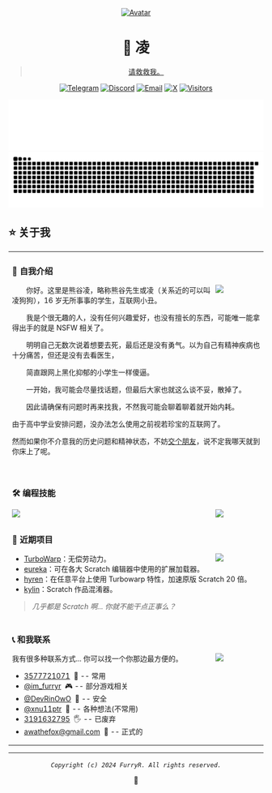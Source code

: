 <div align="center">

[![Avatar](https://avatars.githubusercontent.com/u/55276797?v=4)](https://github.com/FurryR)

# 🐺 凌

> [请救救我。](https://github.com/FurryR/esu)

<div align="center">

[![Telegram](https://img.shields.io/badge/Telegram-blue?style=flat-square&logo=telegram)](#-和我联系) [![Discord](https://img.shields.io/badge/Discord-darkblue?style=flat-square&logo=discord)](#-和我联系) [![Email](https://img.shields.io/badge/Email-green?style=flat-square&logo=gmail)](#-和我联系) [![X](https://img.shields.io/badge/X-black?style=flat-square&logo=X)](#-和我联系) [![Visitors](https://hits.dwyl.com/FurryR/FurryR.svg?style=flat-square)](http://github.com/FurryR)

</div>

<img src="./assets/github-metrics.svg" />

<picture>
  <source media="(prefers-color-scheme: dark)" srcset="./assets/github-contribution-grid-snake-dark.svg" />
  <source media="(prefers-color-scheme: light), (prefers-color-scheme: no-preference)" srcset="./assets/github-contribution-grid-snake.svg" />
  <img src="./assets/github-contribution-grid-snake.svg" />
</picture>

</div>

## ⭐ 关于我

<table>
<tr><td>

### 🐺 自我介绍

<img align="right" width="88" src="https://openmoji.org/data/color/svg/1F43E.svg" />

&emsp;&emsp;你好。这里是熊谷凌，略称熊谷先生或凌（关系近的可以叫凌狗狗），16 岁无所事事的学生，互联网小丑。

&emsp;&emsp;我是个很无趣的人，没有任何兴趣爱好，也没有擅长的东西，可能唯一能拿得出手的就是 NSFW 相关了。

&emsp;&emsp;明明自己无数次说着想要去死，最后还是没有勇气。以为自己有精神疾病也十分痛苦，但还是没有去看医生，

&emsp;&emsp;简直跟网上黑化抑郁的小学生一样傻逼。

&emsp;&emsp;一开始，我可能会尽量找话题，但最后大家也就这么谈不妥，散掉了。

&emsp;&emsp;因此请确保有问题时再来找我，不然我可能会聊着聊着就开始内耗。

由于高中学业安排问题，没办法怎么使用之前视若珍宝的互联网了。

然而如果你不介意我的历史问题和精神状态，不妨[交个朋友](#-和我联系)，说不定我哪天就到你床上了呢。<img width=1000 />

</td></tr>
<tr><td>

### 🛠️ 编程技能

<img align="right" width="88" src="https://openmoji.org/data/color/svg/1F431-200D-1F4BB.svg" />

<picture>
  <source
    srcset="https://github-readme-stats.vercel.app/api/wakatime?username=FurryR&layout=compact&text_color=f0f6fc&bg_color=00000000&hide_border=true&hide_title=true"
    media="(prefers-color-scheme: dark)"
  />
  <source
    srcset="https://github-readme-stats.vercel.app/api/wakatime?username=FurryR&layout=compact&text_color=1f2328&bg_color=00000000&hide_border=true&hide_title=true"
    media="(prefers-color-scheme: light), (prefers-color-scheme: no-preference)"
  />
  <img src="https://github-readme-stats.vercel.app/api/wakatime?username=FurryR&layout=compact&text_color=f0f6fc&bg_color=00000000&hide_border=true&hide_title=true" />
</picture>

</td></tr>
<tr><td>

### 🚧 近期项目

<img align="right" width="88" src="https://openmoji.org/data/color/svg/E045.svg" />

- [TurboWarp](https://github.com/TurboWarp/scratch-vm)：无偿劳动力。
- [eureka](https://github.com/EurekaScratch/eureka)：可在各大 Scratch 编辑器中使用的扩展加载器。
- [hyren](https://github.com/FurryR/Hyren)：在任意平台上使用 Turbowarp 特性，加速原版 Scratch 20 倍。
- [kylin](https://github.com/FurryR/kylin-extension)：Scratch 作品混淆器。

> _几乎都是 Scratch 啊... 你就不能干点正事么？_

</td></tr>

<tr><td>

### 📞 和我联系

<img align="right" width="88" src="https://openmoji.org/data/color/svg/E040.svg" />

我有很多种联系方式... 你可以找一个你那边最方便的。

- [3577721071](https://qm.qq.com/q/QlGgZqe2aW&personal_qrcode_source=3)&nbsp;&nbsp;📌 -- 常用
- [@im_furryr](https://discord.com/users/im_furryr)&nbsp;&nbsp;🎮 -- 部分游戏相关
- [@DevRinOwO](https://t.me/DevRinOwO)&nbsp;&nbsp;🔐 -- 安全
- [@xnu11ptr](https://x.com/xnu11ptr)&nbsp;&nbsp;💬 -- 各种想法(不常用)
- [3191632795](https://qm.qq.com/q/GVAI4qOcqO&personal_qrcode_source=3)&nbsp;&nbsp;🖐️ -- 已废弃
- [awathefox@gmail.com](mailto:awathefox@gmail.com)&nbsp;&nbsp;🏢 -- 正式的

</td></tr>

</table>

---

<div align="center">

_`Copyright (c) 2024 FurryR. All rights reserved.`_

🥲

</div>
